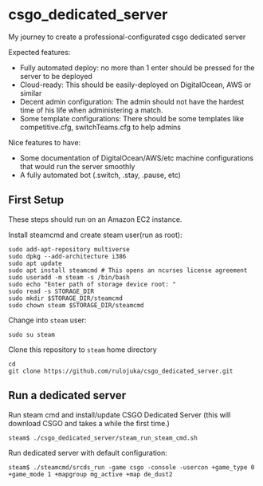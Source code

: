 # csgo_dedicated_server
My journey to create a professional-configurated csgo dedicated server

Expected features:

- Fully automated deploy: no more than 1 enter should be pressed for the server to be deployed
- Cloud-ready: This should be easily-deployed on DigitalOcean, AWS or similar
- Decent admin configuration: The admin should not have the hardest time of his life when administering a match.
- Some template configurations: There should be some templates like competitive.cfg, switchTeams.cfg to help admins

Nice features to have:

- Some documentation of DigitalOcean/AWS/etc machine configurations that would run the server smoothly
- A fully automated bot (.switch, .stay, .pause, etc)


## First Setup

These steps should run on an Amazon EC2 instance.

Install steamcmd and create steam user(run as root):
```
sudo add-apt-repository multiverse
sudo dpkg --add-architecture i386
sudo apt update
sudo apt install steamcmd # This opens an ncurses license agreement
sudo useradd -m steam -s /bin/bash
sudo echo "Enter path of storage device root: "
sudo read -s STORAGE_DIR
sudo mkdir $STORAGE_DIR/steamcmd
sudo chown steam $STORAGE_DIR/steamcmd
```

Change into `steam` user:
```
sudo su steam
```

Clone this repository to `steam` home directory
```
cd
git clone https://github.com/rulojuka/csgo_dedicated_server.git
```

## Run a dedicated server

Run steam cmd and install/update CSGO Dedicated Server (this will download CSGO and takes a while the first time.)
```
steam$ ./csgo_dedicated_server/steam_run_steam_cmd.sh
```

Run dedicated server with default configuration:
```
steam$ ./steamcmd/srcds_run -game csgo -console -usercon +game_type 0 +game_mode 1 +mapgroup mg_active +map de_dust2
```
